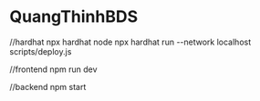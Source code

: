# QuangThinhBDS

//hardhat
npx hardhat node
npx hardhat run --network localhost scripts/deploy.js

//frontend
npm run dev

//backend
npm start
